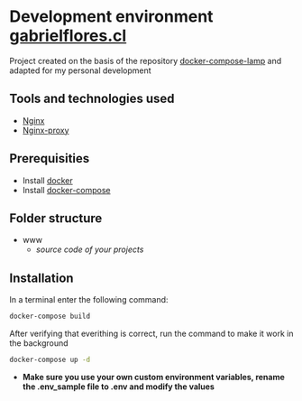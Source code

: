 # Development environment [gabrielflores.cl](https://gabrielflores.cl)

Project created on the basis of the repository [docker-compose-lamp](https://github.com/sprintcube/docker-compose-lamp) and adapted for my personal development

## Tools and technologies used

- [Nginx](https://hub.docker.com/_/nginx)
- [Nginx-proxy](https://hub.docker.com/r/jwilder/nginx-proxy)

## Prerequisities

- Install [docker](https://docs.docker.com/get-docker/)
- Install [docker-compose](https://docs.docker.com/compose/install/)

## Folder structure

- www
    - *source code of your projects*

## Installation

In a terminal enter the following command:

```bash
docker-compose build
```

After verifying that everithing is correct, run the command to make it work in the background

```bash
docker-compose up -d
```

* **Make sure you use your own custom environment variables, rename the .env_sample file to .env and modify the values**